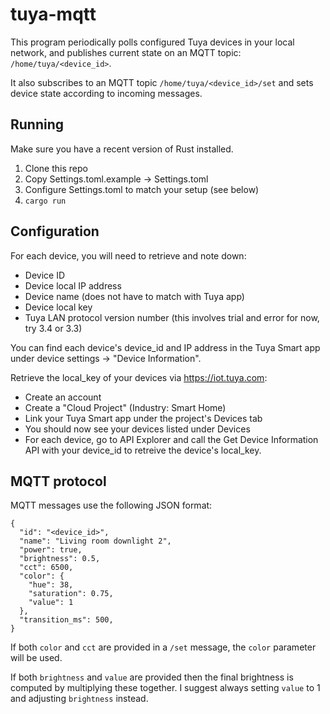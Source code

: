# tuya-mqtt

This program periodically polls configured Tuya devices in your local network, and publishes current state on an MQTT topic: `/home/tuya/<device_id>`.

It also subscribes to an MQTT topic `/home/tuya/<device_id>/set` and sets device state according to incoming messages.

## Running

Make sure you have a recent version of Rust installed.

1. Clone this repo
2. Copy Settings.toml.example -> Settings.toml
3. Configure Settings.toml to match your setup (see below)
4. `cargo run`

## Configuration

For each device, you will need to retrieve and note down:

- Device ID
- Device local IP address
- Device name (does not have to match with Tuya app)
- Device local key
- Tuya LAN protocol version number (this involves trial and error for now, try 3.4 or 3.3)

You can find each device's device_id and IP address in the Tuya Smart app under device settings -> "Device Information".

Retrieve the local_key of your devices via https://iot.tuya.com:

- Create an account
- Create a "Cloud Project" (Industry: Smart Home)
- Link your Tuya Smart app under the project's Devices tab
- You should now see your devices listed under Devices
- For each device, go to API Explorer and call the Get Device Information API with your device_id to retreive the device's local_key.

## MQTT protocol

MQTT messages use the following JSON format:

```
{
  "id": "<device_id>",
  "name": "Living room downlight 2",
  "power": true,
  "brightness": 0.5,
  "cct": 6500,
  "color": {
    "hue": 38,
    "saturation": 0.75,
    "value": 1
  },
  "transition_ms": 500,
}
```

If both `color` and `cct` are provided in a `/set` message, the `color` parameter will be used.

If both `brightness` and `value` are provided then the final brightness is
computed by multiplying these together. I suggest always setting `value` to 1
and adjusting `brightness` instead.